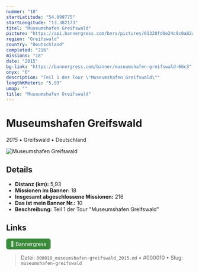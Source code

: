 ```yaml
---
nummer: "10"
startLatitude: "54.099775"
startLongitude: "13.382173"
titel: "Museumshafen Greifswald"
picture: "https://api.bannergress.com/bnrs/pictures/01328fd0e24c9c0a82a36a93613be784"
region: "Greifswald"
country: "Deutschland"
completed: "216"
missions: "18"
date: "2015"
bg-link: "https://bannergress.com/banner/museumshafen-greifswald-66c3"
onyx: "0"
description: "Teil 1 der Tour \"Museumshafen Greifswald\""
lengthKMeters: "5,93"
umap: ""
title: "Museumshafen Greifswald"
---
```

# Museumshafen Greifswald

*2015* • Greifswald • Deutschland

![Museumshafen Greifswald](https://api.bannergress.com/bnrs/pictures/01328fd0e24c9c0a82a36a93613be784)

## Details
- **Distanz (km):** 5,93
- **Missionen im Banner:** 18
- **Insgesamt abgeschlossene Missionen:** 216
- **Das ist mein Banner Nr.:** 10
- **Beschreibung:** Teil 1 der Tour "Museumshafen Greifswald"


## Links
<div style="margin-top: 0.5em;">
<a href="https://bannergress.com/banner/museumshafen-greifswald-66c3" target="_blank" style="display:inline-block;margin-right:8px;padding:6px 12px;background-color:#3c8b3c;color:white;text-decoration:none;border-radius:6px;">🔗 Bannergress</a>

</div>


> Datei: `000010_museumshafen-greifswald_2015.md` • #000010 • Slug: `museumshafen-greifswald`
